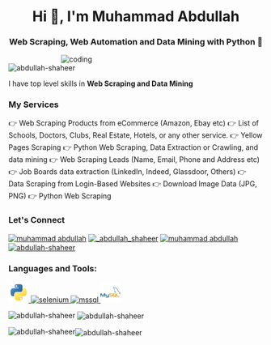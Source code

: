 <h1 align="center">Hi 👋, I'm Muhammad Abdullah</h1>
<h3 align="center">Web Scraping, Web Automation and Data Mining with Python 🐍</h3>

<img align="right" alt="coding" width="400" src="https://user-images.githubusercontent.com/55389276/140866485-8fb1c876-9a8f-4d6a-98dc-08c4981eaf70.gif">

<p align="left"> <img src="https://komarev.com/ghpvc/?username=abdullah-shaheer&label=Profile%20views&color=0e75b6&style=flat" alt="abdullah-shaheer" /> </p>

I have top level skills in **Web Scraping and Data Mining**

<h3 align="left">My Services</h3>
👉 Web Scraping Products from eCommerce (Amazon, Ebay etc)
👉 List of Schools, Doctors, Clubs, Real Estate, Hotels, or any other service.
👉 Yellow Pages Scraping
👉 Python Web Scraping, Data Extraction or Crawling, and data mining
👉 Web Scraping Leads (Name, Email, Phone and Address etc)
👉 Job Boards data extraction (LinkedIn, Indeed, Glassdoor, Others)
👉 Data Scraping from Login-Based Websites
👉 Download Image Data (JPG, PNG)
👉 Python Web Scraping

<h3 align="left">Let's Connect</h3>
<p align="left">
<a href="https://www.facebook.com/profile.php?id=100090503161827" target="blank"><img align="center" src="https://raw.githubusercontent.com/rahuldkjain/github-profile-readme-generator/master/src/images/icons/Social/facebook.svg" alt="muhammad abdullah" height="30" width="40" /></a>
<a href="https://instagram.com/_abdullah_shaheer" target="blank"><img align="center" src="https://raw.githubusercontent.com/rahuldkjain/github-profile-readme-generator/master/src/images/icons/Social/instagram.svg" alt="_abdullah_shaheer" height="30" width="40" /></a>
<a href="https://www.linkedin.com/in/muhammad-abdullah-b4b239331" target="blank"><img align="center" src="https://raw.githubusercontent.com/rahuldkjain/github-profile-readme-generator/master/src/images/icons/Social/linked-in-alt.svg" alt="muhammad abdullah" height="30" width="40" /></a>
<a href="https://stackoverflow.com/users/27637976/abdullah-shaheer" target="blank"><img align="center" src="https://raw.githubusercontent.com/rahuldkjain/github-profile-readme-generator/master/src/images/icons/Social/stack-overflow.svg" alt="abdullah-shaheer" height="30" width="40" /></a>
</p>

<h3 align="left">Languages and Tools:</h3>
<p align="left"> <a href="https://www.python.org" target="_blank" rel="noreferrer"> <img src="https://raw.githubusercontent.com/devicons/devicon/master/icons/python/python-original.svg" alt="python" width="40" height="40"/> 
<a href="https://www.selenium.dev" target="_blank" rel="noreferrer"> <img src="https://raw.githubusercontent.com/detain/svg-logos/780f25886640cef088af994181646db2f6b1a3f8/svg/selenium-logo.svg" alt="selenium" width="40" height="40"/>
</a> <a href="https://www.microsoft.com/en-us/sql-server" target="_blank" rel="noreferrer"> <img src="https://www.svgrepo.com/show/303229/microsoft-sql-server-logo.svg" alt="mssql" width="40" height="40"/> </a> <a href="https://www.mysql.com/" target="_blank" rel="noreferrer"> <img src="https://raw.githubusercontent.com/devicons/devicon/master/icons/mysql/mysql-original-wordmark.svg" alt="mysql" width="40" height="40"/> </a> </p>

<p><img align="left" src="https://github-readme-stats.vercel.app/api/top-langs?username=abdullah-shaheer&show_icons=true&locale=en&layout=compact" alt="abdullah-shaheer" /></p>

<p>&nbsp;<img align="center" src="https://github-readme-stats.vercel.app/api?username=abdullah-shaheer&show_icons=true&locale=en" alt="abdullah-shaheer" /></p>
<p><img align="left" src="https://github-readme-stats.vercel.app/api/top-langs?username=abdullah-shaheer&show_icons=true&locale=en&layout=compact" alt="abdullah-shaheer" /></p>
<p><img align="center" src="https://github-readme-streak-stats.herokuapp.com/?user=abdullah-shaheer&" alt="abdullah-shaheer" /></p>
